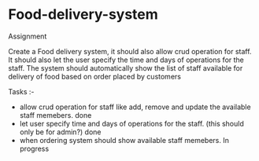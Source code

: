# Food-delivery-system

Assignment

Create a Food delivery system, it should also allow crud operation for staff. It should also let the user specify the time and days of operations for the staff. The system should automatically show the list of staff available for delivery of food based on order placed by customers

Tasks :-

- allow crud operation for staff like add, remove and update the available staff memebers. done
- let user specify time and days of operations for the staff. (this should only be for admin?) done
- when ordering system should show available staff memebers. In progress
